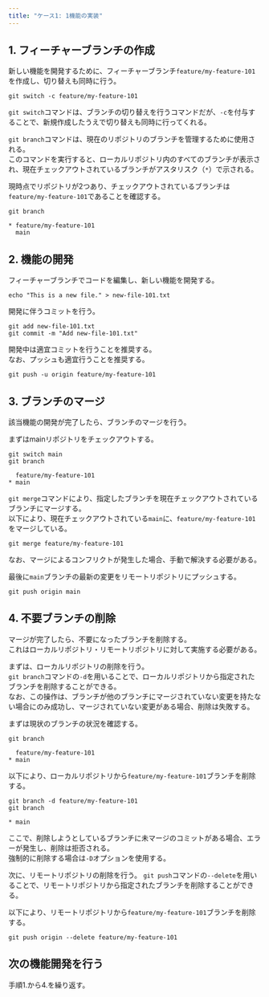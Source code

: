 ```yaml
---
title: "ケース1: 1機能の実装"
---
```


## 1. フィーチャーブランチの作成

新しい機能を開発するために、フィーチャーブランチ`feature/my-feature-101`を作成し、切り替えも同時に行う。

```bash:terminal
git switch -c feature/my-feature-101
```

`git switch`コマンドは、ブランチの切り替えを行うコマンドだが、`-c`を付与することで、新規作成したうえで切り替えも同時に行ってくれる。


`git branch`コマンドは、現在のリポジトリのブランチを管理するために使用される。  
このコマンドを実行すると、ローカルリポジトリ内のすべてのブランチが表示され、現在チェックアウトされているブランチがアスタリスク（`*`）で示される。

現時点でリポジトリが2つあり、チェックアウトされているブランチは`feature/my-feature-101`であることを確認する。

```bash:terminal
git branch
```

```
* feature/my-feature-101
  main
```


## 2. 機能の開発

フィーチャーブランチでコードを編集し、新しい機能を開発する。

```bash:terminal
echo "This is a new file." > new-file-101.txt
```

開発に伴うコミットを行う。

```bash:terminal
git add new-file-101.txt
git commit -m "Add new-file-101.txt"
```

開発中は適宜コミットを行うことを推奨する。  
なお、プッシュも適宜行うことを推奨する。

```bash:terminal
git push -u origin feature/my-feature-101
```

## 3. ブランチのマージ

該当機能の開発が完了したら、ブランチのマージを行う。

まずはmainリポジトリをチェックアウトする。

```bash:terminal
git switch main
git branch
```

```
  feature/my-feature-101
* main
```

`git merge`コマンドにより、指定したブランチを現在チェックアウトされているブランチにマージする。  
以下により、現在チェックアウトされている`main`に、`feature/my-feature-101`をマージしている。

```bash:terminal
git merge feature/my-feature-101
```

なお、マージによるコンフリクトが発生した場合、手動で解決する必要がある。

最後に`main`ブランチの最新の変更をリモートリポジトリにプッシュする。

```bash:terminal
git push origin main
```

## 4. 不要ブランチの削除

マージが完了したら、不要になったブランチを削除する。  
これはローカルリポジトリ・リモートリポジトリに対して実施する必要がある。

まずは、ローカルリポジトリの削除を行う。  
`git branch`コマンドの`-d`を用いることで、ローカルリポジトリから指定されたブランチを削除することができる。  
なお、この操作は、ブランチが他のブランチにマージされていない変更を持たない場合にのみ成功し、マージされていない変更がある場合、削除は失敗する。

まずは現状のブランチの状況を確認する。

```bash:terminal
git branch
```

```
  feature/my-feature-101
* main
```

以下により、ローカルリポジトリから`feature/my-feature-101`ブランチを削除する。

```bash:terminal
git branch -d feature/my-feature-101
git branch
```

```
* main
```

ここで、削除しようとしているブランチに未マージのコミットがある場合、エラーが発生し、削除は拒否される。  
強制的に削除する場合は`-D`オプションを使用する。

次に、リモートリポジトリの削除を行う。
`git push`コマンドの`--delete`を用いることで、リモートリポジトリから指定されたブランチを削除することができる。  

以下により、リモートリポジトリから`feature/my-feature-101`ブランチを削除する。

```bash:terminal
git push origin --delete feature/my-feature-101
```

## 次の機能開発を行う

手順1.から4.を繰り返す。
